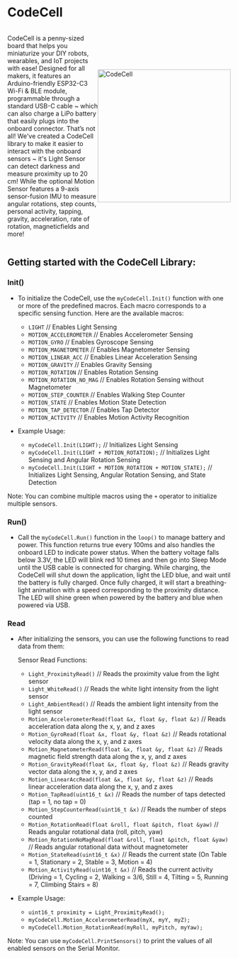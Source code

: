 # CodeCell

<div style="display: flex; align-items: center;">
  <div style="flex: 1;">
    <p>CodeCell is a penny-sized board that helps you miniaturize your DIY robots, wearables, and IoT projects with ease! Designed for all makers, it features an Arduino-friendly ESP32-C3 Wi-Fi & BLE module, programmable through a standard USB-C cable ~ which can also charge a LiPo battery that easily plugs into the onboard connector. That’s not all! We've created a CodeCell library to make it easier to interact with the onboard sensors ~ it's Light Sensor can detect darkness and measure proximity up to 20 cm! While the optional Motion Sensor features a 9-axis sensor-fusion IMU to measure angular rotations, step counts, personal activity, tapping, gravity, acceleration, rate of rotation, magneticfields and more!</p>
  </div>
  <div>
    <img src="https://microbots.io/cdn/shop/files/penny_600x.png?v=1719926378" alt="CodeCell" width="300">
  </div>
</div>


## Getting started with the CodeCell Library:

### Init()
- To initialize the CodeCell, use the `myCodeCell.Init()` function with one or more of the predefined macros. Each macro corresponds to a specific sensing function. Here are the available macros:
  
  - `LIGHT`                          // Enables Light Sensing
  - `MOTION_ACCELEROMETER`           // Enables Accelerometer Sensing
  - `MOTION_GYRO`                    // Enables Gyroscope Sensing
  - `MOTION_MAGNETOMETER`            // Enables Magnetometer Sensing
  - `MOTION_LINEAR_ACC`              // Enables Linear Acceleration Sensing
  - `MOTION_GRAVITY`                 // Enables Gravity Sensing
  - `MOTION_ROTATION`                // Enables Rotation Sensing
  - `MOTION_ROTATION_NO_MAG`         // Enables Rotation Sensing without Magnetometer
  - `MOTION_STEP_COUNTER`            // Enables Walking Step Counter
  - `MOTION_STATE`                   // Enables Motion State Detection
  - `MOTION_TAP_DETECTOR`            // Enables Tap Detector
  - `MOTION_ACTIVITY`                // Enables Motion Activity Recognition

- Example Usage:
  - `myCodeCell.Init(LIGHT);`                                      // Initializes Light Sensing
  - `myCodeCell.Init(LIGHT + MOTION_ROTATION);`                    // Initializes Light Sensing and Angular Rotation Sensing
  - `myCodeCell.Init(LIGHT + MOTION_ROTATION + MOTION_STATE);`     // Initializes Light Sensing, Angular Rotation Sensing, and State Detection

Note: You can combine multiple macros using the `+` operator to initialize multiple sensors.

### Run()
- Call the `myCodeCell.Run()` function in the `loop()` to manage battery and power. This function returns true every 100ms and also handles the onboard LED to indicate power status. When the battery voltage falls below 3.3V, the LED will blink red 10 times and then go into Sleep Mode until the USB cable is connected for charging. While charging, the CodeCell will shut down the application, light the LED blue, and wait until the battery is fully charged. Once fully charged, it will start a breathing-light animation with a speed corresponding to the proximity distance. The LED will shine green when powered by the battery and blue when powered via USB.


### Read

- After initializing the sensors, you can use the following functions to read data from them:

  Sensor Read Functions:
  
  - `Light_ProximityRead()`                                            // Reads the proximity value from the light sensor
  - `Light_WhiteRead()`                                                // Reads the white light intensity from the light sensor
  - `Light_AmbientRead()`                                              // Reads the ambient light intensity from the light sensor
  - `Motion_AccelerometerRead(float &x, float &y, float &z)`           // Reads acceleration data along the x, y, and z axes
  - `Motion_GyroRead(float &x, float &y, float &z)`                    // Reads rotational velocity data along the x, y, and z axes
  - `Motion_MagnetometerRead(float &x, float &y, float &z)`            // Reads magnetic field strength data along the x, y, and z axes
  - `Motion_GravityRead(float &x, float &y, float &z)`                 // Reads gravity vector data along the x, y, and z axes
  - `Motion_LinearAccRead(float &x, float &y, float &z)`               // Reads linear acceleration data along the x, y, and z axes
  - `Motion_TapRead(uint16_t &x)`                                      // Reads the number of taps detected (tap = 1, no tap = 0)
  - `Motion_StepCounterRead(uint16_t &x)`                              // Reads the number of steps counted
  - `Motion_RotationRead(float &roll, float &pitch, float &yaw)`       // Reads angular rotational data (roll, pitch, yaw)
  - `Motion_RotationNoMagRead(float &roll, float &pitch, float &yaw)`  // Reads angular rotational data without magnetometer
  - `Motion_StateRead(uint16_t &x)`                                    // Reads the current state (On Table = 1, Stationary = 2, Stable = 3, Motion = 4)
  - `Motion_ActivityRead(uint16_t &x)`                                 // Reads the current activity (Driving = 1, Cycling = 2, Walking = 3/6, Still = 4, Tilting = 5, Running = 7, Climbing Stairs = 8)

- Example Usage:
  - `uint16_t proximity = Light_ProximityRead();`
  - `myCodeCell.Motion_AccelerometerRead(myX, myY, myZ);`
  - `myCodeCell.Motion_RotationRead(myRoll, myPitch, myYaw);`

Note: You can use `myCodeCell.PrintSensors()` to print the values of all enabled sensors on the Serial Monitor.
